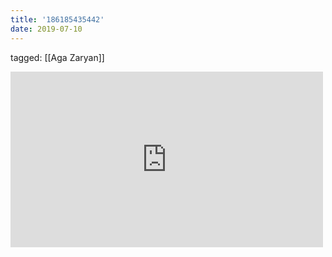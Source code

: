 ```yaml
---
title: '186185435442'
date: 2019-07-10
---
```

tagged: [[Aga Zaryan]]
<iframe allow="accelerometer; autoplay; clipboard-write; encrypted-media; gyroscope; picture-in-picture" allowfullscreen="" frameborder="0" height="281" id="youtube_iframe" src="https://www.youtube.com/embed/bRRRAJpJkiU?feature=oembed&amp;enablejsapi=1&amp;origin=https://safe.txmblr.com&amp;wmode=opaque" width="500"></iframe>